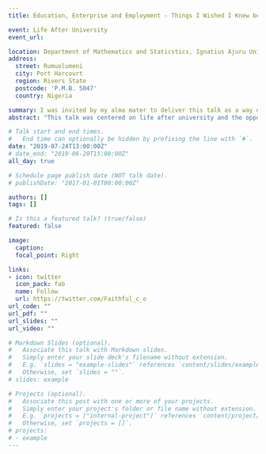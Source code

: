 ```yaml
---
title: Education, Enterprise and Employment - Things I Wished I Knew before Graduating from University. 

event: Life After University
event_url: 

location: Department of Mathematics and Staticstics, Ignatius Ajuru University of Education, Port Harcourt, Nigeria.
address:
  street: Rumuolumeni
  city: Port Harcourt
  region: Rivers State
  postcode: 'P.M.B. 5047'
  country: Nigeria

summary: I was invited by my alma mater to deliver this talk as a way of preparing current students for the challenges and opportunities in the complex phase of life after university.
abstract: "This talk was centered on life after university and the opportunities that abound for a Mathematics/Statistics graduate in the areas of education, enterprise and employment. Also, I spoke about the things I wished I knew about scholarships before graduating from university. The aim of this talk was to help current students navigate the complex phase of life after studies and to ensure that they are adequately prepared for the challenges and opportunities that layed ahead. The feedback after the talk was awesome."

# Talk start and end times.
#   End time can optionally be hidden by prefixing the line with `#`.
date: "2019-07-24T13:00:00Z"
# date_end: "2019-06-20T15:00:00Z"
all_day: true

# Schedule page publish date (NOT talk date).
# publishDate: "2017-01-01T00:00:00Z"

authors: []
tags: []

# Is this a featured talk? (true/false)
featured: false

image:
  caption: 
  focal_point: Right

links:
- icon: twitter
  icon_pack: fab
  name: Follow
  url: https://twitter.com/Faithful_c_o
url_code: ""
url_pdf: ""
url_slides: ""
url_video: ""

# Markdown Slides (optional).
#   Associate this talk with Markdown slides.
#   Simply enter your slide deck's filename without extension.
#   E.g. `slides = "example-slides"` references `content/slides/example-slides.md`.
#   Otherwise, set `slides = ""`.
# slides: example

# Projects (optional).
#   Associate this post with one or more of your projects.
#   Simply enter your project's folder or file name without extension.
#   E.g. `projects = ["internal-project"]` references `content/project/deep-learning/index.md`.
#   Otherwise, set `projects = []`.
# projects:
# - example
---
```

